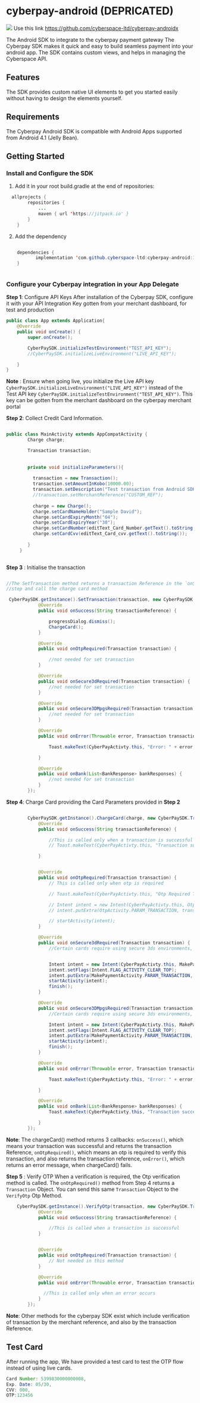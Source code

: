 # cyberpay-android (DEPRICATED)
[![](https://jitpack.io/v/cyberspace-ltd/cyberpay-android.svg)](https://jitpack.io/#cyberspace-ltd/cyberpay-android) Use this link https://github.com/cyberspace-ltd/cyberpay-androidx


The Android SDK to integrate to the cyberpay payment gateway
The Cyberpay SDK makes it quick and easy to build seamless payment into your android app. The SDK contains custom views, and helps in managing the Cyberspace API.

## Features
The SDK provides custom native UI elements to get you started easily without having to design the elements yourself.


## Requirements
The Cyberpay Android SDK is compatible with Android Apps supported from Android 4.1 (Jelly Bean).

## Getting Started

### Install and Configure the SDK
1. Add it in your root build.gradle at the end of repositories:

```java
  allprojects {
		repositories {
			...
			maven { url 'https://jitpack.io' }
		}
	}
```
2. Add the dependency
```java

	dependencies {
	       implementation 'com.github.cyberspace-ltd:cyberpay-android:1.5'
	}
  
```


### Configure your Cyberpay integration in your App Delegate
**Step 1**: Configure API Keys
After installation of the Cyberpay SDK, configure it with your API Integration Key gotten from your merchant dashboard, for test and production
```java
public class App extends Application{
    @Override
    public void onCreate() {
        super.onCreate();

        CyberPaySDK.initializeTestEnvironment("TEST_API_KEY");
        //CyberPaySDK.initializeLiveEnvironment("LIVE_API_KEY");

    }
}

```
**Note** : Ensure when going live, you initialize the Live API key `CyberPaySDK.initializeLiveEnvironment("LIVE_API_KEY")` instead of the Test API key `CyberPaySDK.initializeTestEnvironment("TEST_API_KEY")`. This key can be gotten from the merchant
dashboard on the cyberpay merchant portal

**Step 2**: Collect Credit Card Information.

```java

public class MainActivity extends AppCompatActivity {
        Charge charge;

        Transaction transaction;
        
        
        private void initializeParameters(){
        
          transaction = new Transaction();
          transaction.setAmountInKobo(10000.00);
          transaction.setDescription("Test transaction from Android SDK");
          //transaction.setMerchantReference("CUSTOM_REF");
          
          charge = new Charge();
          charge.setCardNameHolder("Sample David");
          charge.setCardExpiryMonth("04");
          charge.setCardExpiryYear("30");
          charge.setCardNumber(editText_Card_Number.getText().toString());
          charge.setCardCvv(editText_Card_cvv.getText().toString());
              
        }     
     }
        

```
**Step 3** : Initialise the transaction
```java

//The SetTransaction method returns a transaction Reference in the `onSuccess()` callback. Assign this transaction reference to the `transactionParameter` provided in the previous 
//step and call the charge card method

 CyberPaySDK.getInstance().SetTransaction(transaction, new CyberPaySDK.TransactionCallback() {
            @Override
            public void onSuccess(String transactionReference) {

                progressDialog.dismiss();
                ChargeCard();
            }

            @Override
            public void onOtpRequired(Transaction transaction) {

                //not needed for set transaction
            }

            @Override
            public void onSecure3dRequired(Transaction transaction) {
                //not needed for set transaction
            }

            @Override
            public void onSecure3DMpgsRequired(Transaction transaction) {
                //not needed for set transaction
            }

            @Override
            public void onError(Throwable error, Transaction transaction) {

                Toast.makeText(CyberPayActivty.this, "Error: " + error, Toast.LENGTH_LONG).show();

            }

            @Override
            public void onBank(List<BankResponse> bankResponses) {
                //not needed for set transaction
            }
        });
```
**Step 4**: Charge Card providing the Card Parameters provided in **Step 2**

```java

        CyberPaySDK.getInstance().ChargeCard(charge, new CyberPaySDK.TransactionCallback() {
            @Override
            public void onSuccess(String transactionReference) {

                //This is called only when a transaction is successful
                // Toast.makeText(CyberPayActivty.this, "Transaction successful: Transaction Ref: " + transaction.getTransactionReference(), Toast.LENGTH_LONG).show();

            }


            @Override
            public void onOtpRequired(Transaction transaction) {
                // This is called only when otp is required

                // Toast.makeText(CyberPayActivty.this, "Otp Required Transaction Ref: " + transaction.getTransactionReference(), Toast.LENGTH_LONG).show();

                // Intent intent = new Intent(CyberPayActivty.this, OtpActivity.class);
                // intent.putExtra(OtpActivity.PARAM_TRANSACTION, transaction);

                // startActivity(intent);
            }

            @Override
            public void onSecure3dRequired(Transaction transaction) {
                //Certain cards require using secure 3ds environments, which will be redirected to a 3d secure environment. 


                Intent intent = new Intent(CyberPayActivty.this, MakePaymentActivity.class);
                intent.setFlags(Intent.FLAG_ACTIVITY_CLEAR_TOP);
                intent.putExtra(MakePaymentActivity.PARAM_TRANSACTION, transaction.getReturnUrl());
                startActivity(intent);
                finish();
            }

            @Override
            public void onSecure3DMpgsRequired(Transaction transaction) {
                //Certain cards require using secure 3ds environments, which will be redirected to a 3d secure environment.

                Intent intent = new Intent(CyberPayActivty.this, MakePaymentActivity.class);
                intent.setFlags(Intent.FLAG_ACTIVITY_CLEAR_TOP);
                intent.putExtra(MakePaymentActivity.PARAM_TRANSACTION, transaction.getReturnUrl());
                startActivity(intent);
                finish();
            }

            @Override
            public void onError(Throwable error, Transaction transaction) {

                Toast.makeText(CyberPayActivty.this, "Error: " + error, Toast.LENGTH_LONG).show();

            }

            @Override
            public void onBank(List<BankResponse> bankResponses) {
                Toast.makeText(CyberPayActivty.this, "Transaction successful: Transaction Ref: " + transaction.getTransactionReference(), Toast.LENGTH_LONG).show();

            }
        });

```
**Note**: The chargeCard() method returns 3 callbacks: `onSuccess()`, which means your transaction was successful and returns the transaction Reference, `onOtpRequired()`, which means an otp is required to verify this transaction,
and also returns the transaction reference, `onError()`, which returns an error message, when chargeCard() fails.

**Step 5** : Verify OTP
When a verification is required, the Otp verification method is called.
The `onOtpRequired()` method from Step 4 returns a `Transaction` Object. You can send this same `Transaction` Object to the `VerifyOtp` Otp Method.

```java
    CyberPaySDK.getInstance().VerifyOtp(transaction, new CyberPaySDK.TransactionCallback() {
            @Override
            public void onSuccess(String transactionReference) {

                //This is called when a transaction is successful
            }


            @Override
            public void onOtpRequired(Transaction transaction) {
                // Not needed in this method
            }

            @Override
            public void onError(Throwable error, Transaction transaction) {

              //This is called only when an error occurs
            }
        });
```
**Note**: Other methods for the cyberpay SDK exist which include verification of transaction by the merchant reference, and also by the transaction Reference.

## Test Card
After running the app, We have provided a test card to test the OTP flow instead of using live cards.

```java
Card Number: 5399830000000008,
Exp. Date: 05/30, 
CVV: 000,
OTP:123456

````

